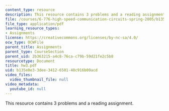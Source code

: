 ```yaml
---
content_type: resource
description: This resource contains 3 problems and a reading assignment.
file: /courses/6-776-high-speed-communication-circuits-spring-2005/b135e0e33dee3412650148c916b09acd_hw3.pdf
file_type: application/pdf
learning_resource_types:
- Assignments
license: https://creativecommons.org/licenses/by-nc-sa/4.0/
ocw_type: OCWFile
parent_title: Assignments
parent_type: CourseSection
parent_uid: 2b363215-a4c8-76ca-c79b-59d21fe2c5b8
resourcetype: Document
title: hw3.pdf
uid: b135e0e3-3dee-3412-6501-48c916b09acd
video_files:
  video_thumbnail_file: null
video_metadata:
  youtube_id: null
---
```

This resource contains 3 problems and a reading assignment.